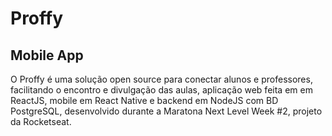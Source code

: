 # Proffy

## Mobile App

O Proffy é uma solução open source para conectar alunos e professores, facilitando o encontro e divulgação das aulas, aplicação web feita em em ReactJS, mobile em React Native e backend em NodeJS com BD PostgreSQL, desenvolvido durante a Maratona Next Level Week #2, projeto da Rocketseat.
